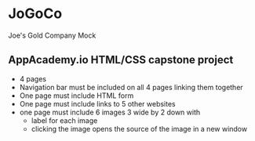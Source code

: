 # JoGoCo
Joe's Gold Company Mock
## AppAcademy.io HTML/CSS capstone project
- 4 pages
- Navigation bar must be included on all 4 pages linking them together
- One page must include HTML form
- One page must include links to 5 other websites
- one page must include 6 images 3 wide by 2 down with
  - label for each image
  - clicking the image opens the source of the image in a new window
